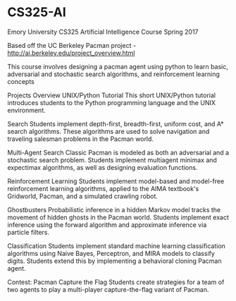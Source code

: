 # CS325-AI
Emory University CS325 Artificial Intelligence Course Spring 2017

Based off the UC Berkeley Pacman project - http://ai.berkeley.edu/project_overview.html

This course involves designing a pacman agent using python to learn basic, adversarial and stochastic search algorithms, and reinforcement learning concepts

Projects Overview
UNIX/Python Tutorial 
This short UNIX/Python tutorial introduces students to the Python programming language and the UNIX environment.


Search 
Students implement depth-first, breadth-first, uniform cost, and A* search algorithms. These algorithms are used to solve navigation and traveling salesman problems in the Pacman world.


Multi-Agent Search 
Classic Pacman is modeled as both an adversarial and a stochastic search problem. Students implement multiagent minimax and expectimax algorithms, as well as designing evaluation functions.


Reinforcement Learning 
Students implement model-based and model-free reinforcement learning algorithms, applied to the AIMA textbook's Gridworld, Pacman, and a simulated crawling robot.


Ghostbusters 
Probabilistic inference in a hidden Markov model tracks the movement of hidden ghosts in the Pacman world. Students implement exact inference using the forward algorithm and approximate inference via particle filters.


Classification 
Students implement standard machine learning classification algorithms using Naive Bayes, Perceptron, and MIRA models to classify digits. Students extend this by implementing a behavioral cloning Pacman agent.


Contest: Pacman Capture the Flag 
Students create strategies for a team of two agents to play a multi-player capture-the-flag variant of Pacman.

